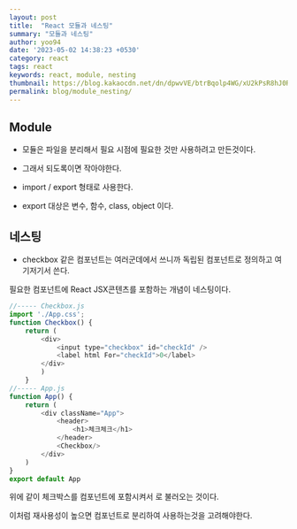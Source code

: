 ```yaml
---
layout: post
title:  "React 모듈과 네스팅"
summary: "모듈과 네스팅"
author: yoo94
date: '2023-05-02 14:38:23 +0530'
category: react
tags: react
keywords: react, module, nesting
thumbnail: https://blog.kakaocdn.net/dn/dpwvVE/btrBqolp4WG/xU2kPsR8hJ0Rpx9B1LSoZ1/img.png
permalink: blog/module_nesting/
---
```

## Module

- 모듈은 파일을 분리해서 필요 시점에 필요한 것만 사용하려고 만든것이다.

- 그래서 되도록이면 작아야한다.

- import / export 형태로 사용한다.

- export 대상은 변수, 함수, class, object 이다.

## 네스팅

- checkbox 같은 컴포넌트는 여러군데에서 쓰니까 독립된 컴포넌트로 정의하고 여기저기서 쓴다.

필요한 컴포넌트에 React JSX콘텐츠를 포함하는 개념이 네스팅이다.

```javascript
//----- Checkbox.js
import './App.css';
function Checkbox() {
	return (
    	<div>
            <input type="checkbox" id="checkId" /> 
			<label html For="checkId">0</label>
		</div>
        )
	}
//----- App.js 
function App() { 
	return (
		<div className="App">
			<header>
				<h1>체크체크</h1>
			</header>
			<Checkbox/>
		</div>
	)
}
export default App
```

위에 같이 체크박스를 컴포넌트에 포함시켜서 <Checkbox /> 로 불러오는 것이다.

이처럼 재사용성이 높으면 컴포넌트로 분리하여 사용하는것을 고려해야한다.

